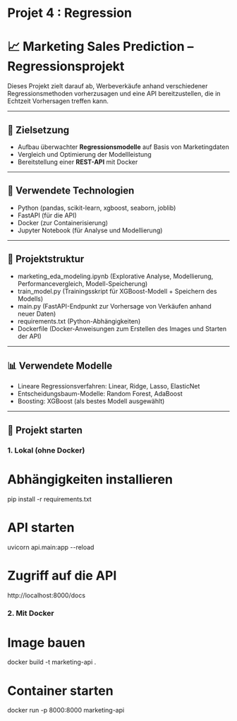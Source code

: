 ﻿# Projet 4 : Regression 
# 📈 Marketing Sales Prediction – Regressionsprojekt

Dieses Projekt zielt darauf ab, Werbeverkäufe anhand verschiedener Regressionsmethoden vorherzusagen und eine API bereitzustellen, die in Echtzeit Vorhersagen treffen kann.

---

## 🎯 Zielsetzung

- Aufbau überwachter **Regressionsmodelle** auf Basis von Marketingdaten
- Vergleich und Optimierung der Modellleistung
- Bereitstellung einer **REST-API** mit Docker

---

## 🧰 Verwendete Technologien

- Python (pandas, scikit-learn, xgboost, seaborn, joblib)
- FastAPI (für die API)
- Docker (zur Containerisierung)
- Jupyter Notebook (für Analyse und Modellierung)

---

## 📂 Projektstruktur
- marketing_eda_modeling.ipynb (Explorative Analyse, Modellierung, Performancevergleich, Modell-Speicherung)
- train_model.py (Trainingsskript für XGBoost-Modell + Speichern des Modells)
- main.py (FastAPI-Endpunkt zur Vorhersage von Verkäufen anhand neuer Daten)
- requirements.txt (Python-Abhängigkeiten)
- Dockerfile (Docker-Anweisungen zum Erstellen des Images und Starten der API)

---

## 📊 Verwendete Modelle

- Lineare Regressionsverfahren: Linear, Ridge, Lasso, ElasticNet
- Entscheidungsbaum-Modelle: Random Forest, AdaBoost
- Boosting: XGBoost (als bestes Modell ausgewählt)

---

## 🚀 Projekt starten

### 1. Lokal (ohne Docker)

# Abhängigkeiten installieren
pip install -r requirements.txt

# API starten
uvicorn api.main:app --reload

# Zugriff auf die API
http://localhost:8000/docs

### 2. Mit Docker

# Image bauen
docker build -t marketing-api .

# Container starten
docker run -p 8000:8000 marketing-api
